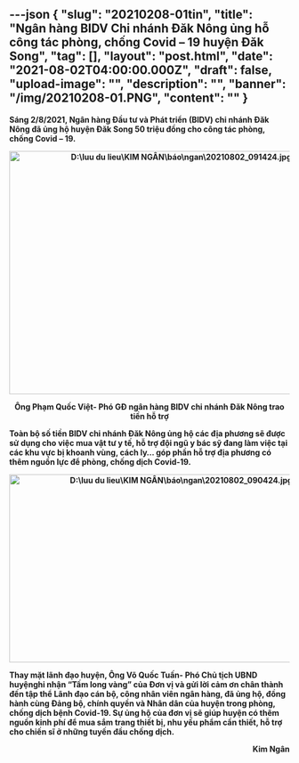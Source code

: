 ---json
{
    "slug": "20210208-01tin",
    "title": "Ngân hàng BIDV Chi nhánh Đăk Nông ủng hỗ công tác phòng, chống Covid – 19 huyện Đăk Song",
    "tag": [],
    "layout": "post.html",
    "date": "2021-08-02T04:00:00.000Z",
    "draft": false,
    "upload-image": "",
    "description": "",
    "banner": "/img/20210208-01.PNG",
    "__content__": ""
}
---
<p><strong>S&aacute;ng 2/8/2021, Ng&acirc;n h&agrave;ng Đầu tư v&agrave; Ph&aacute;t triển (BIDV) chi nh&aacute;nh Đăk N&ocirc;ng đ&atilde; ủng hộ huyện Đăk Song 50 triệu đồng cho c&ocirc;ng t&aacute;c ph&ograve;ng, chống Covid &ndash; 19.&nbsp;</strong></p>

<p style="text-align:center"><strong><img alt="D:\luu du lieu\KIM NGÂN\báo\ngan\20210802_091424.jpg" src="https://lh6.googleusercontent.com/1hDQNcGyNFFCBu8Freks5BQiyEWiqNtkNbPI4zQvdznGDjop1dnxND5_u20128z04fCs1f-KRPG4RL11RlKOmCJj5rTpFwrDkYrQLSTpX_iai_X2yjpi9hwiK6F88gl5-PveuYE" style="height:437px; width:602px" /></strong></p>

<p style="text-align:center"><strong>&Ocirc;ng Phạm Quốc Việt- Ph&oacute; GĐ ng&acirc;n h&agrave;ng BIDV chi nh&aacute;nh Đăk N&ocirc;ng trao tiền hỗ trợ</strong></p>

<p><strong>To&agrave;n bộ số tiền BIDV chi nh&aacute;nh Đăk N&ocirc;ng ủng hộ c&aacute;c địa phương sẽ được sử dụng cho việc mua vật tư y tế, hỗ trợ đội ngũ y b&aacute;c sỹ đang l&agrave;m việc tại c&aacute;c khu vực bị khoanh v&ugrave;ng, c&aacute;ch ly&hellip; g&oacute;p phần hỗ trợ địa phương c&oacute; th&ecirc;m nguồn lực để ph&ograve;ng, chống dịch Covid-19.</strong></p>

<p style="text-align:center"><strong><img alt="D:\luu du lieu\KIM NGÂN\báo\ngan\20210802_090424.jpg" src="https://lh3.googleusercontent.com/VEQ5HmhBuac6kPZ0bOd4N-c24ELHw8rOStf3BC7o2xhDxP_W821XZ9Et8d3Mix8rDLFhAmKA2rMTNPXGGp8XD0pwzLfZ1iQ9cHfRvS34spjBl8e_943qRcIDVOB45eT8AcjHqZI" style="height:338px; width:602px" /></strong></p>

<p><strong>Thay mặt l&atilde;nh đạo huyện, &Ocirc;ng V&otilde; Quốc Tuấn- Ph&oacute; Chủ tịch UBND huyệnghi nhận &ldquo;Tấm long v&agrave;ng&rdquo; của Đơn vị v&agrave; gửi lời cảm ơn ch&acirc;n th&agrave;nh đến tập thể L&atilde;nh đạo c&aacute;n bộ, c&ocirc;ng nh&acirc;n vi&ecirc;n ng&acirc;n h&agrave;ng, đ&atilde; ủng hộ, đồng h&agrave;nh c&ugrave;ng Đảng bộ, ch&iacute;nh quyền v&agrave; Nh&acirc;n d&acirc;n của huyện trong ph&ograve;ng, chống dịch bệnh Covid-19. Sự ủng hộ của đơn vị sẽ gi&uacute;p huyện c&oacute; th&ecirc;m nguồn kinh ph&iacute; để mua sắm trang thiết bị, nhu yếu phẩm cần thiết, hỗ trợ cho chiến sĩ ở những tuyến đầu chống dịch.</strong></p>

<p style="text-align:right"><strong>Kim Ng&acirc;n</strong></p>
